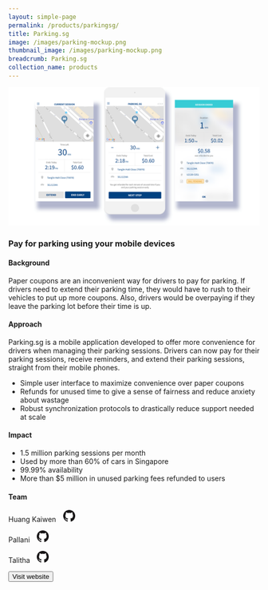 ```yaml
---
layout: simple-page
permalink: /products/parkingsg/
title: Parking.sg
image: /images/parking-mockup.png
thumbnail_image: /images/parking-mockup.png
breadcrumb: Parking.sg
collection_name: products
---
```


![github](/images/parking-mockup.PNG)

### Pay for parking using your mobile devices

#### Background 

Paper coupons are an inconvenient way for drivers to pay for parking. If drivers need to extend their parking time, they would have to rush to their vehicles to put up more coupons. Also, drivers would be overpaying if they leave the parking lot before their time is up.

#### Approach

Parking.sg is a mobile application developed to offer more convenience for drivers when managing their parking sessions. Drivers can now pay for their parking sessions, receive reminders, and extend their parking sessions, straight from their mobile phones.

* Simple user interface to maximize convenience over paper coupons
* Refunds for unused time to give a sense of fairness and reduce anxiety about wastage
* Robust synchronization protocols to drastically reduce support needed at scale

#### Impact

* 1.5 million parking sessions per month
* Used by more than 60% of cars in Singapore
* 99.99% availability
* More than $5 million in unused parking fees refunded to users

#### Team

Huang Kaiwen <a href="https://github.com/huangkaiw3n" style="display: inline-block; width: 24px; height: 24px; margin-bottom: -5px; margin-left: 10px;">
    <img border="0" alt="Github account" src="/images/Github-Mark-32px.png">
</a>

Pallani <a href="https://github.com/pallani" style="display: inline-block; width: 24px; height: 24px; margin-bottom: -5px; margin-left: 10px;">
    <img border="0" alt="Github account" src="/images/Github-Mark-32px.png">
</a>

Talitha <a href="https://github.com/talithachin" style="display: inline-block; width: 24px; height: 24px; margin-bottom: -5px; margin-left: 10px;">
    <img border="0" alt="Github account" src="/images/Github-Mark-32px.png">
</a>

<a href="https://www.parking.sg/" target="_blank">
    <button class="bp-button is-secondary is-medium has-text-white is-uppercase search-button">
        Visit website
    </button>
</a>
